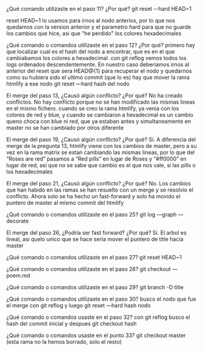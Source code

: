 ¿Qué comando utilizaste en el paso 11? ¿Por qué?
git reset --hard HEAD~1

reset HEAD~1 lo usamos para irnos al nodo anterios, por lo que nos quedamos con la version anterior y el parametro hard para que no guarde los cambios que hice, asi que "he perdido" los colores hexadecimales

¿Qué comando o comandos utilizaste en el paso 12? ¿Por qué?
primero hay que localizar cual es el hash del nodo a encontrar, que es en el que cambiabamos los colores a hexadecimal. con git reflog vemos todos los logs ordenados descendentemente. En nuestro caso deberiamos irnos al anterior del reset que sera HEAD@{1} para recuperar el nodo y quedarnos como su hubiera sido el ultimo commit (que lo es) hay que mover la rama htmlify a ese nodo
git reset —hard hash del nodo

El merge del paso 13, ¿Causó algún conflicto? ¿Por qué?
No ha creado conflictos. No hay conflicto porque no se han modificado las mismas lineas en el mismo fichero. cuando se creo la rama htmlify, ya venia con los colores de red y blue, y cuando se cambiaron a hexadecimal es un cambio queno choca con blue ni red, que ya estaban antes y simultaneamente en master no se han cambiado por otros diferente

El merge del paso 19, ¿Causó algún conflicto? ¿Por qué?
Si. A diferencia del merge de la pregunta 13, htmlify viene con los cambios de master, pero a su vez en la rama matrix se estan cambiando las mismas lineas, por lo que del “Roses are red” pasamos a “Red pills” en lugar de Roses y “#ff0000” en lugar de red, asi que no se sabe que cambio es el que nos vale, si las pills o los hexadecimales

El merge del paso 21, ¿Causó algún conflicto? ¿Por qué?
No. Los cambios que han habido en las ramas se han resuelto con un merge y se resolvio el conflicto. Ahora solo se ha hecho un fast-forward y solo ha movido el puntero de master al mismo commit del htmlify

¿Qué comando o comandos utilizaste en el paso 25?
git log —graph —decorate

El merge del paso 26, ¿Podría ser fast forward? ¿Por qué?
Si. El arbol es lineal, asi quelo unico que se hace seria mover el puntero de title hacia master

¿Qué comando o comandos utilizaste en el paso 27?
git reset HEAD~1

¿Qué comando o comandos utilizaste en el paso 28?
git checkout — poem.md

¿Qué comando o comandos utilizaste en el paso 29?
git branch -D title

¿Qué comando o comandos utilizaste en el paso 30?
busco el nodo que fue el merge con git reflog y luego
git  reset —hard hash nodo

¿Qué comando o comandos usaste en el paso 32?
con git reflog busco el hash del commit inicial y despues git checkout hash

¿Qué comando o comandos usaste en el punto 33?
git checkout master (esta rama no la hemos borrado, solo el resto)
